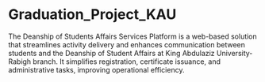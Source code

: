 # Graduation_Project_KAU
The Deanship of Students Affairs Services Platform is a web-based solution that streamlines activity delivery and enhances communication between students and the Deanship of Student Affairs at King Abdulaziz University-Rabigh branch. It simplifies registration, certificate issuance, and administrative tasks, improving operational efficiency.
